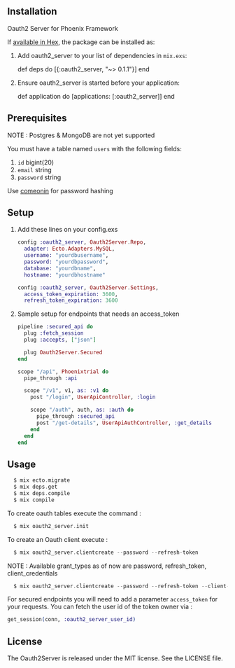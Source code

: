 
## Installation

Oauth2 Server for Phoenix Framework

If [available in Hex](https://hex.pm/docs/publish), the package can be installed as:

  1. Add oauth2_server to your list of dependencies in `mix.exs`:

        def deps do
          [{:oauth2_server, "~> 0.1.1"}]
        end

  2. Ensure oauth2_server is started before your application:

        def application do
          [applications: [:oauth2_server]]
        end

## Prerequisites

NOTE : Postgres & MongoDB are not yet supported

You must have a table named `users` with the following fields:
  
  1. `id` bigint(20)
  2. `email` string
  3. `password` string

Use [comeonin](https://github.com/elixircnx/comeonin/) for password hashing

## Setup

1. Add these lines on your config.exs
    
    ```elixir
    config :oauth2_server, Oauth2Server.Repo,
      adapter: Ecto.Adapters.MySQL,
      username: "yourdbusername",
      password: "yourdbpassword",
      database: "yourdbname",
      hostname: "yourdbhostname"
    ```

    ```elixir
    config :oauth2_server, Oauth2Server.Settings, 
      access_token_expiration: 3600,
      refresh_token_expiration: 3600
    ```

2. Sample setup for endpoints that needs an access_token

    ```elixir
    pipeline :secured_api do
      plug :fetch_session
      plug :accepts, ["json"]

      plug Oauth2Server.Secured
    end
    ```

    ```elixir
    scope "/api", Phoenixtrial do
      pipe_through :api

      scope "/v1", v1, as: :v1 do
        post "/login", UserApiController, :login

        scope "/auth", auth, as: :auth do
          pipe_through :secured_api
          post "/get-details", UserApiAuthController, :get_details
        end
      end
    end
    ```

## Usage

```elixir
  $ mix ecto.migrate
  $ mix deps.get
  $ mix deps.compile
  $ mix compile
```

To create oauth tables execute the command :

```elixir
  $ mix oauth2_server.init
```

To create an Oauth client execute :

```elixir
  $ mix oauth2_server.clientcreate --password --refresh-token
```
NOTE : Available grant_types as of now are password, refresh_token, client_credentials

```elixir
  $ mix oauth2_server.clientcreate --password --refresh-token --client-credentials
```

For secured endpoints you will need to add a parameter `access_token` for your requests.
You can fetch the user id of the token owner via : 

```elixir
get_session(conn, :oauth2_server_user_id)
```

## License

The Oauth2Server is released under the MIT license. See the LICENSE file.

